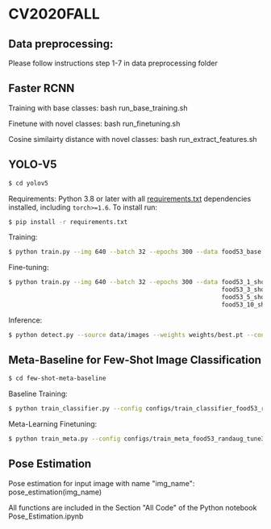 # CV2020FALL
## Data preprocessing:
Please follow instructions step 1-7 in data preprocessing folder
## Faster RCNN
Training with base classes: 
bash run_base_training.sh

Finetune with novel classes:
bash run_finetuning.sh

Cosine similairty distance with novel classes:
bash run_extract_features.sh


## YOLO-V5
```bash
$ cd yolov5
```
Requirements:
Python 3.8 or later with all [requirements.txt](https://github.com/ultralytics/yolov5/blob/master/requirements.txt) dependencies installed, including `torch>=1.6`. To install run:
```bash
$ pip install -r requirements.txt
```
Training:
```bash
$ python train.py --img 640 --batch 32 --epochs 300 --data food53_base.yaml --weights yolov5s.pt --device 0
```
Fine-tuning:
```bash
$ python train.py --img 640 --batch 32 --epochs 300 --data food53_1_shot.yaml --weights weights/best.pt --device 0 --hyp hyp.finetune.yaml --freeze-backbone
                                                           food53_3_shot.yaml  
                                                           food53_5_shot.yaml
                                                           food53_10_shot.yaml
```
Inference:

```bash
$ python detect.py --source data/images --weights weights/best.pt --conf 0.25
```

## Meta-Baseline for Few-Shot Image Classification 
```bash
$ cd few-shot-meta-baseline
```
Baseline Training:
```bash
$ python train_classifier.py --config configs/train_classifier_food53_randaug.yaml --gpu 4,5,6,7 --name baseline_resnet18_randaug
```
Meta-Learning Finetuning:
```bash
$ python train_meta.py --config configs/train_meta_food53_randaug_tune3.yaml --gpu 4,5,6,7 --name baseline_resnet18_randaug_meta
```

## Pose Estimation
Pose estimation for input image with name "img_name": pose_estimation(img_name)

All functions are included in the Section "All Code" of the Python notebook Pose_Estimation.ipynb

